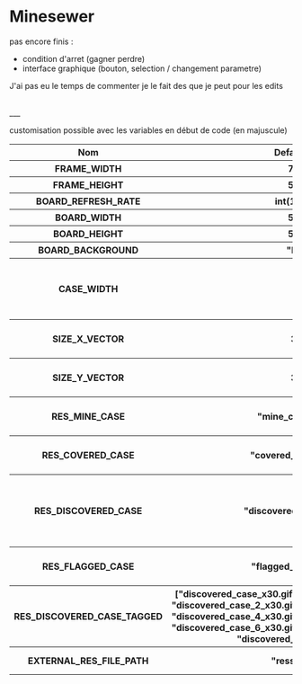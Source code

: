 # Minesewer
<p>pas encore finis :  
	<ul><li>condition d'arret (gagner perdre)</li>  
	<li>interface graphique (bouton, selection / changement parametre)</li></ul>  </p>

<p>J'ai pas eu le temps de commenter je le fait des que je peut pour les edits</p>
</br> 
___
<p>customisation possible avec les variables en début de code (en majuscule)  </p>
 <table>
 	<tr> 
 		<th> 
 			Nom
 		</th>
 		<th> 
 			Default value
 		</th>
 		<th> 
 			comment
 		</th>
 	</tr>
 	<tr> 
 		<th> 
 			FRAME_WIDTH
 		</th>
 		<th> 
 			 700 px
 		</th>
 		<th> 
 		</th>
 	</tr>
 	<tr> 
 		<th> 
 			FRAME_HEIGHT
 		</th>
 		<th> 
 		 	500 px
 		</th>
 		<th> 
 		</th>
 	</tr>
 	<tr> 
 		<th> 
			BOARD_REFRESH_RATE
 		</th>
 		<th> 
 			int(1000/60)
 		</th>
 		<th> 
 			the value is in ms
 		</th>
 	</tr>
 	<tr> 
 		<th> 
 			BOARD_WIDTH
 		</th>
 		<th> 
 		 	500 px
 		</th>
 		<th> 
 		</th>
 	</tr>
 	<tr> 
 		<th> 
 			BOARD_HEIGHT
 		</th>
 		<th> 
 			500 px
 		</th>
 		<th> 
 		</th>
 	</tr>
 	<tr> 
 		<th> 
 			BOARD_BACKGROUND
 		</th>
 		<th> 
 			"black"
 		</th>
 		<th> 
 		</th>
 	</tr>
 	<tr> 
 		<th> 
 			CASE_WIDTH
 		</th>
 		<th> 
 			1
 		</th>
 		<th> 
 			CASE_HEIGHT == CASE_WIDTH  1 represent the relation with the vector X and Y (1*SIZE_X_VECTOR, 1*SIZE_X_VECTOR)
 		</th>
 	</tr>
 	<tr> 
 		<th> 
 			SIZE_X_VECTOR
 		</th>
 		<th> 
 			30 px
 		</th>
 		<th> 
 			if you want to change the scale of the canvas you also need to resize the textures
 		</th>
 	</tr>
 	<tr> 
 		<th> 
 			SIZE_Y_VECTOR
 		</th>
 		<th> 
 			30 px
 		</th>
 		<th> 
 			if you want to change the scale of the canvas you also need to resize the textures
 		</th>
 	</tr>
 	<tr> 
 		<th> 
 			RES_MINE_CASE
 		</th>
 		<th> 
 			"mine_case_x30.gif"
 		</th>
 		<th> 
 			only the file name, will be concatenatedwith the EXTERNAL_RES_FILE_PATH
 		</th>
 	</tr>
 	<tr> 
 		<th> 
 			RES_COVERED_CASE
 		</th>
 		<th> 
 			"covered_case_x30.gif"
 		</th>
 		<th> 
 			only the file name, will be concatenatedwith the EXTERNAL_RES_FILE_PATH
 		</th>
 	</tr>
 	<tr> 
 		<th> 
 			RES_DISCOVERED_CASE
 		</th>
 		<th> 
 			"discovered_case_x30.gif"
 		</th>
 		<th> 
 			only the file name, will be concatenatedwith the EXTERNAL_RES_FILE_PATH. Cette variable n'est pas utilisée deja comprise dans RES_DISCOVERED_CASE_TAGGED
 		</th>
 	</tr>
 	<tr>
 		<th> 
 			RES_FLAGGED_CASE
 		</th>
 		<th> 
 			"flagged_case_x30.gif"
 		</th>
 		<th> 
 			only the file name, will be concatenatedwith the EXTERNAL_RES_FILE_PATH
 		</th>
 	</tr>
 	<tr> 
 		<th> 
 			RES_DISCOVERED_CASE_TAGGED
 		</th>
 		<th> 
 			["discovered_case_x30.gif","discovered_case_1_x30.gif",  "discovered_case_2_x30.gif","discovered_case_3_x30.gif",   "discovered_case_4_x30.gif","discovered_case_5_x30.gif",  "discovered_case_6_x30.gif","discovered_case_7_x30.gif",  "discovered_case_8_x30.gif"]
 		</th>
 		<th> 
 			only the file name, will be concatenatedwith the EXTERNAL_RES_FILE_PATH
 		</th>
 	</tr>
 	<tr>
 		<th>
 			EXTERNAL_RES_FILE_PATH
 		</th>
 		<th>
 			"ressources\\"
 		</th>
 		<th>
 			absolute name or relative name to the file minesewer.py
 		</th>
 	</tr>

</table>
 	


  
